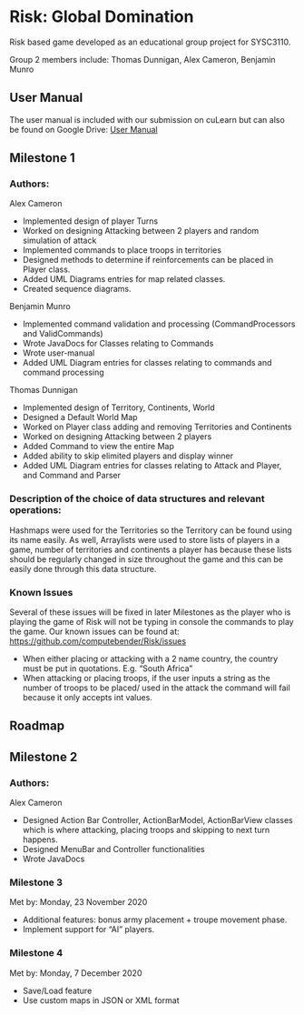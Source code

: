 # Risk: Global Domination
Risk based game developed as an educational group project for SYSC3110.

Group 2 members include: Thomas Dunnigan, Alex Cameron, Benjamin Munro

## User Manual
The user manual is included with our submission on cuLearn but can also be found on Google Drive:
[User Manual](https://drive.google.com/file/d/1ZyVn-hjSJK7hDP9uS90wCvZ496TQ_Wyi/view?usp=sharing)

## Milestone 1
### Authors:
Alex Cameron
- Implemented design of player Turns
- Worked on designing Attacking between 2 players and random simulation of attack
- Implemented commands to place troops in territories
- Designed methods to determine if reinforcements can be placed in Player class.
- Added UML Diagrams entries for map related classes. 
- Created sequence diagrams.

Benjamin Munro
- Implemented command validation and processing (CommandProcessors and ValidCommands)
- Wrote JavaDocs for Classes relating to Commands
- Wrote user-manual
- Added UML Diagram entries for classes relating to commands and command processing

Thomas Dunnigan
- Implemented design of Territory, Continents, World
- Designed a Default World Map
- Worked on Player class adding and removing Territories and Continents
- Worked on designing Attacking between 2 players
- Added Command to view the entire Map
- Added ability to skip elimited players and display winner
- Added UML Diagram entries for classes relating to Attack and Player, and Command and Parser

### Description of the choice of data structures and relevant operations:
Hashmaps were used for the Territories so the Territory can be found using its name easily. 
As well, Arraylists were used to store lists of players in a game, number of territories and continents a player has because these lists should be regularly changed in size throughout the game and this can be easily done through this data structure. 

### Known Issues
Several of these issues will be fixed in later Milestones as the player who is playing the game of Risk will not be typing in console the commands to play the game.
Our known issues can be found at: https://github.com/computebender/Risk/issues
- When either placing or attacking with a 2 name country, the country must be put in quotations. E.g. “South Africa”
- When attacking or placing troops, if the user inputs a string as the number of troops to be placed/ used in the attack the command will fail because it only accepts int values.

## Roadmap

## Milestone 2
### Authors:
Alex Cameron
- Designed Action Bar Controller, ActionBarModel, ActionBarView classes which is where attacking, placing troops and skipping to next turn happens.
- Designed MenuBar and Controller functionalities
- Wrote JavaDocs

### Milestone 3
Met by: Monday, 23 November 2020
- Additional features: bonus army placement + troupe movement phase.  
- Implement support for “AI” players.

### Milestone 4
Met by: Monday, 7 December 2020
- Save/Load feature
- Use custom maps in JSON or XML format



